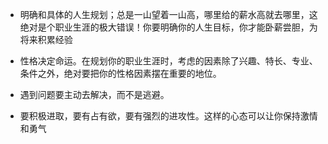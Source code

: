 - 明确和具体的人生规划；总是一山望着一山高，哪里给的薪水高就去哪里，这绝对是个职业生涯的极大错误！你要明确你的人生目标，你才能卧薪尝胆，为将来积累经验


- 性格决定命运。在规划你的职业生涯时，考虑的因素除了兴趣、特长、专业、条件之外，绝对要把你的性格因素摆在重要的地位。


- 遇到问题要主动去解决，而不是逃避。  

   
- 要积极进取，要有占有欲，要有强烈的进攻性。这样的心态可以让你保持激情和勇气



